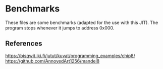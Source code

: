 # Benchmarks

These files are some benchmarks (adapted for the use with this JIT). 
The program stops whenever it jumps to address 0x000.

## References
https://bisqwit.iki.fi/jutut/kuvat/programming_examples/chip8/
https://github.com/AnnoyedArt1256/mandel8
